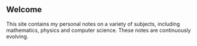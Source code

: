 
## Welcome
This site contains my personal notes on a variety of subjects, including mathematics, physics and computer science. These notes are continuously evolving.
